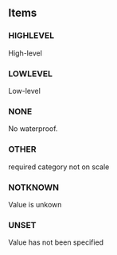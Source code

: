 

<!-- end of short definition -->
## Items

### HIGHLEVEL
High-level

### LOWLEVEL
Low-level

### NONE
No waterproof.

### OTHER
required category not on scale

### NOTKNOWN
Value is unkown

### UNSET
Value has not been specified
